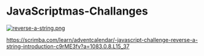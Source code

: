 # JavaScriptmas-Challanges

[![reverse-a-string.png](https://i.postimg.cc/sfhb1CN2/reverse-a-string.png)](https://postimg.cc/hhK236gF)

https://scrimba.com/learn/adventcalendar/-javascript-challenge-reverse-a-string-introduction-c9rME3fv?a=1083.0.8.L15_37

